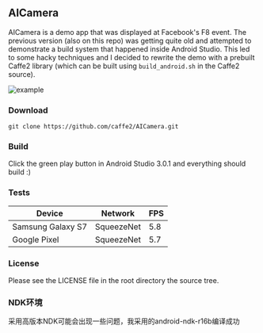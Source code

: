 ## AICamera

AICamera is a demo app that was displayed at Facebook's F8 event.  The previous version (also on this repo) was getting quite old and attempted to demonstrate a build system that happened inside Android Studio.  This led to some hacky techniques and I decided to rewrite the demo with a prebuilt Caffe2 library (which can be built using `build_android.sh` in the Caffe2 source).

![example](https://thumbs.gfycat.com/FlimsyInbornIndianabat-size_restricted.gif)

### Download

    git clone https://github.com/caffe2/AICamera.git

### Build

Click the green play button in Android Studio 3.0.1 and everything should build :)

### Tests

| Device             | Network       |  FPS  |
| ------------------ | ------------- | ----- |
| Samsung Galaxy S7  | SqueezeNet    |  5.8  |
| Google Pixel       | SqueezeNet    |  5.7  |

### License

Please see the LICENSE file in the root directory the source tree.

### NDK环境

采用高版本NDK可能会出现一些问题，我采用的android-ndk-r16b编译成功
